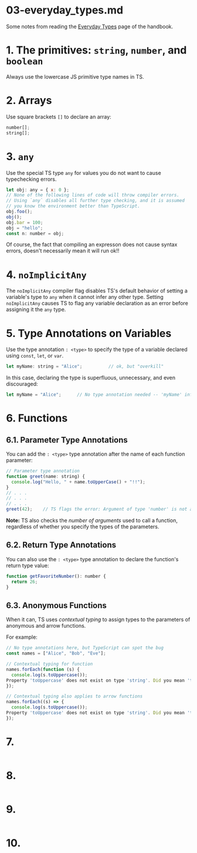 
# 03-everyday_types.md

Some notes from reading the
[Everyday Types](https://www.typescriptlang.org/docs/handbook/2/everyday-types.html)
page of the handbook.

# 1. The primitives: `string`, `number`, and `boolean`

Always use the lowercase JS primitive type names in TS.

# 2. Arrays

Use square brackets `[]` to declare an array:

```javascript
number[];
string[];
```

# 3. `any`

Use the special TS type `any` for values you do not want to cause typechecking errors.

```javascript
let obj: any = { x: 0 };
// None of the following lines of code will throw compiler errors.
// Using `any` disables all further type checking, and it is assumed
// you know the environment better than TypeScript.
obj.foo();
obj();
obj.bar = 100;
obj = "hello";
const n: number = obj;
```

Of course, the fact that compiling an expresson does not cause syntax errors, doesn't necessarily mean it will run ok!!

# 4. `noImplicitAny`

The `noImplicitAny` compiler flag disables TS's default behavior of setting a variable's type to `any` when it
cannot infer any other type.
Setting `noImplicitAny` causes TS to flag any variable declaration as an error before assigning it the `any` type.

# 5. Type Annotations on Variables

Use the type annotation `: <type>` to specify the type of a variable declared using `const`, `let`, or `var`.

```javascript
let myName: string = "Alice";          // ok, but "overkill"
```

In this case, declaring the type is superfluous, unnecessary, and even discouraged:

```javascript
let myName = "Alice";      // No type annotation needed -- 'myName' inferred as type 'string'
```

# 6. Functions

## 6.1. Parameter Type Annotations

You can add the `: <type>` type annotation after the name of each function parameter:

```javascript
// Parameter type annotation
function greet(name: string) {
  console.log("Hello, " + name.toUpperCase() + "!!");
}
// . . .
// . . .
// . . .
greet(42);    // TS flags the error: Argument of type 'number' is not assignable to parameter of type 'string'.
```

**Note:** TS also checks the *number of arguments* used to call a function, regardless of whether you specify the
types of the parameters.

## 6.2. Return Type Annotations

You can also use the `: <type>` type annotation to declare the function's return type value:

```javascript
function getFavoriteNumber(): number {
  return 26;
}
```

## 6.3. Anonymous Functions

When it can, TS uses *contextual typing* to assign types to the parameters of anonymous and arrow functions.

For example:

```javascript
// No type annotations here, but TypeScript can spot the bug
const names = ["Alice", "Bob", "Eve"];

// Contextual typing for function
names.forEach(function (s) {
  console.log(s.toUppercase());
Property 'toUppercase' does not exist on type 'string'. Did you mean 'toUpperCase'?
});

// Contextual typing also applies to arrow functions
names.forEach((s) => {
  console.log(s.toUppercase());
Property 'toUppercase' does not exist on type 'string'. Did you mean 'toUpperCase'?
});
```


# 7. 

```javascript
```


# 8. 

```javascript
```


# 9. 

```javascript
```


# 10. 

```javascript
```

